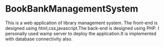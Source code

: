 # BookBankManagementSystem
This is a web application of library management system. The front-end is designed using html,css,javascript.The back-end is designed using
PHP. I personally used wamp server to deploy the application.It is implemented with database connectivity also.
